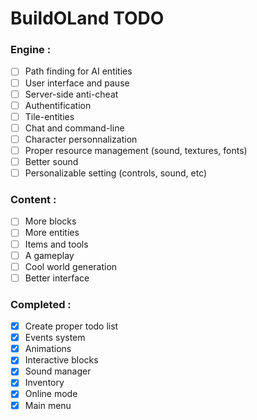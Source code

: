 # BuildOLand TODO

### Engine :

- [ ] Path finding for AI entities
- [ ] User interface and pause
- [ ] Server-side anti-cheat
- [ ] Authentification
- [ ] Tile-entities
- [ ] Chat and command-line
- [ ] Character personnalization
- [ ] Proper resource management (sound, textures, fonts)
- [ ] Better sound
- [ ] Personalizable setting (controls, sound, etc)

### Content :

- [ ] More blocks
- [ ] More entities
- [ ] Items and tools
- [ ] A gameplay
- [ ] Cool world generation
- [ ] Better interface

### Completed :
- [x] Create proper todo list
- [x] Events system
- [x] Animations
- [x] Interactive blocks
- [x] Sound manager
- [x] Inventory
- [x] Online mode
- [x] Main menu
